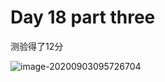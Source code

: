# Day 18 part three

测验得了12分

![image-20200903095726704](https://tva1.sinaimg.cn/large/007S8ZIlly1gid8a3lv2bj311q096q3m.jpg)

